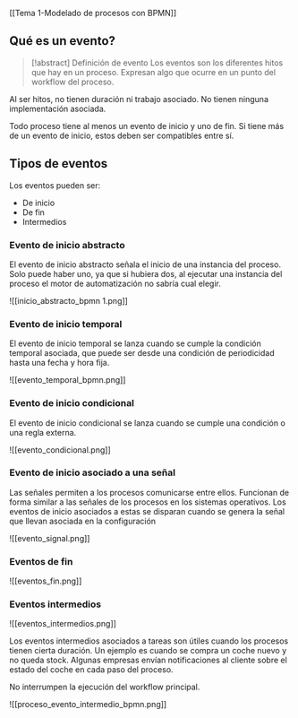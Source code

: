 [[Tema 1-Modelado de procesos con BPMN]]

## Qué es un evento?
> [!abstract] Definición de evento
> Los eventos son los diferentes hitos que hay en un proceso. Expresan algo que ocurre en un punto del workflow del proceso.

Al ser hitos, no tienen duración ni trabajo asociado. No tienen ninguna implementación asociada.

Todo proceso tiene al menos un evento de inicio y uno de fin. Si tiene más de un evento de inicio, estos deben ser compatibles entre sí.

## Tipos de eventos
Los eventos pueden ser:
+ De inicio
+ De fin
+ Intermedios

### Evento de inicio abstracto
El evento de inicio abstracto señala el inicio de una instancia del proceso. Solo puede haber uno, ya que si hubiera dos, al ejecutar una instancia del proceso el motor de automatización no sabría cual elegir.

![[inicio_abstracto_bpmn 1.png]]

### Evento de inicio temporal
El evento de inicio temporal se lanza cuando se cumple la condición temporal asociada, que puede ser desde una condición de periodicidad hasta una fecha y hora fija.

![[evento_temporal_bpmn.png]]

### Evento de inicio condicional
El evento de inicio condicional se lanza cuando se cumple una condición o una regla externa. 

![[evento_condicional.png]]

### Evento de inicio asociado a una señal
Las señales permiten a los procesos comunicarse entre ellos. Funcionan de forma similar a las señales de los procesos en los sistemas operativos. Los eventos de inicio asociados a estas se disparan cuando se genera la señal que llevan asociada en la configuración

![[evento_signal.png]]

### Eventos de fin

![[eventos_fin.png]]

### Eventos intermedios

![[eventos_intermedios.png]]

Los eventos intermedios asociados a tareas son útiles cuando los procesos tienen cierta duración. Un ejemplo es cuando se compra un coche nuevo y no queda stock. Algunas empresas envían notificaciones al cliente sobre el estado del coche en cada paso del proceso. 

No interrumpen la ejecución del workflow principal.

![[proceso_evento_intermedio_bpmn.png]]